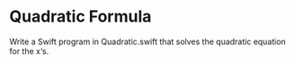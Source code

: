 # Quadratic Formula
Write a Swift program in Quadratic.swift that solves the quadratic equation for the x‘s.
